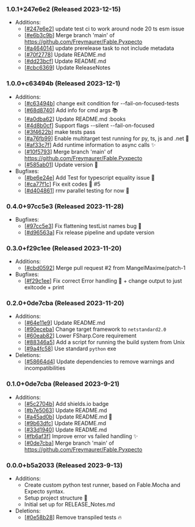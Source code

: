 ### 1.0.1+247e6e2 (Released 2023-12-15)
* Additions:
    * [[#247e6e2](https://github.com/Freymaurer/Fable.Pyxpecto/commit/247e6e2f8251acfb4a1b0438b38097d2c30051e5)] update test ci to work around node 20 ts esm issue
    * [[#e6b3c9b](https://github.com/Freymaurer/Fable.Pyxpecto/commit/e6b3c9b22ba496b1056d7fac4f0238844c4b82b8)] Merge branch 'main' of https://github.com/Freymaurer/Fable.Pyxpecto
    * [[#a464014](https://github.com/Freymaurer/Fable.Pyxpecto/commit/a464014d9a29dd46b1fe5d50d8e0bfe1d462d903)] update prerelease task to not include metadata
    * [[#70f2778](https://github.com/Freymaurer/Fable.Pyxpecto/commit/70f2778e5f993bcaf945e22769b9d6d16bd1e9ee)] Update README.md
    * [[#dd23bcf](https://github.com/Freymaurer/Fable.Pyxpecto/commit/dd23bcf5eda657d0c2aad8d415945f455776fe60)] Update README.md
    * [[#cbc6369](https://github.com/Freymaurer/Fable.Pyxpecto/commit/cbc6369a595e86d87556a2a9d8fb4b7bc6f537aa)] Update ReleaseNotes

### 1.0.0+c63494b (Released 2023-12-1)
* Additions:
    * [[#c63494b](https://github.com/Freymaurer/Fable.Pyxpecto/commit/c63494b013e3ebad8db9e950718f8ee04a179403)] change exit condition for --fail-on-focused-tests
    * [[#68d8740](https://github.com/Freymaurer/Fable.Pyxpecto/commit/68d8740c2b37a5fdbcae855bfa70e8dfc0edcd6b)] Add info for cmd args :books:
    * [[#a0dba62](https://github.com/Freymaurer/Fable.Pyxpecto/commit/a0dba62f62dece0fef697cb28cdec96291a5b083)] Update README.md :books
    * [[#4d8b0cf](https://github.com/Freymaurer/Fable.Pyxpecto/commit/4d8b0cf3ae79fdbe8d4eff7d8d2b0eef2ad67982)] Support flags --silent --fail-on-focused
    * [[#3f4622b](https://github.com/Freymaurer/Fable.Pyxpecto/commit/3f4622b653746c96eb1ba0f364995268f607b834)] make tests pass
    * [[#a76fb99](https://github.com/Freymaurer/Fable.Pyxpecto/commit/a76fb99029dbf356b0340943f0ed4a5b295d3a53)] Enable multitarget test running for py, ts, js and .net :tada:
    * [[#af33c7f](https://github.com/Freymaurer/Fable.Pyxpecto/commit/af33c7fd6934b841cf87b36bd8b466ba57bff8b3)] Add runtime information to async calls :sparkles:
    * [[#10f5793](https://github.com/Freymaurer/Fable.Pyxpecto/commit/10f5793a7327fefb0b00d779c1374725fe2989f2)] Merge branch 'main' of https://github.com/Freymaurer/Fable.Pyxpecto
    * [[#585ab01](https://github.com/Freymaurer/Fable.Pyxpecto/commit/585ab01747d38571724a4bb130a342c128cc41fb)] Update version :tada:
* Bugfixes:
    * [[#be6e24e](https://github.com/Freymaurer/Fable.Pyxpecto/commit/be6e24e53bbd6ce0e668a454290a73e4675d13d2)] Add Test for typescript equality issue :bug:
    * [[#ca77f1c](https://github.com/Freymaurer/Fable.Pyxpecto/commit/ca77f1ce62d66a7c0e2ed4b0348b379799de359e)] Fix exit codes :bug: #5
    * [[#d404861](https://github.com/Freymaurer/Fable.Pyxpecto/commit/d404861f9f31ccb2a9c425f5748339af8968d12e)] rmv parallel testing for now :bug:

### 0.4.0+97cc5e3 (Released 2023-11-28)
* Bugfixes:
    * [[#97cc5e3](https://github.com/Freymaurer/Fable.Pyxpecto/commit/97cc5e3b592e0a9a5aa7ab9b5ec15931155c4454)] Fix flattening testList names bug :bug:
    * [[#d96563a](https://github.com/Freymaurer/Fable.Pyxpecto/commit/d96563af439dd18dc489edb82d0762b09822aacf)] Fix release pipeline and update version

### 0.3.0+f29c1ee (Released 2023-11-20)
* Additions:
    * [[#cbd0592](https://github.com/Freymaurer/Fable.Pyxpecto/commit/cbd0592365b4cfdd3a64121313f941625e82e5f6)] Merge pull request #2 from MangelMaxime/patch-1
* Bugfixes:
    * [[#f29c1ee](https://github.com/Freymaurer/Fable.Pyxpecto/commit/f29c1eed7a3c9081f5146d8f36bb042e1ffe7668)] Fix correct Error handling :bug: + change output to just exitcode + print

### 0.2.0+0de7cba (Released 2023-11-20)
* Additions:
    * [[#64e11e9](https://github.com/Freymaurer/Fable.Pyxpecto/commit/64e11e9f7c669cfaef8556f0f87ea0572b2cb9c6)] Update README.md
    * [[#90eceba](https://github.com/Freymaurer/Fable.Pyxpecto/commit/90eceba89a486373dc4fe07516af772d0ea97de6)] Change target framework to `netstandard2.0`
    * [[#60eab82](https://github.com/Freymaurer/Fable.Pyxpecto/commit/60eab82b154d3f902d2751f187a2d6fcbd1d6a0a)] Lower FSharp.Core requirement
    * [[#88346a5](https://github.com/Freymaurer/Fable.Pyxpecto/commit/88346a5dcb709fb02bdf691a85fcd14c043f176d)] Add a script for running the build system from Unix
    * [[#9a4fc58](https://github.com/Freymaurer/Fable.Pyxpecto/commit/9a4fc58ff34eb758df65a7b641f1a3ea3b072bb4)] Use standard `python` exe
* Deletions:
    * [[#58664d4](https://github.com/Freymaurer/Fable.Pyxpecto/commit/58664d454125ef4870af070fe042ac2807d656f0)] Update dependencies to remove warnings and incompatibilities

### 0.1.0+0de7cba (Released 2023-9-21)
* Additions:
    * [[#5c2704b](https://github.com/Freymaurer/Fable.Pyxpecto/commit/5c2704b5f98f796c8f16205a7e5209d08aa4a65e)] Add shields.io badge
    * [[#b7e5063](https://github.com/Freymaurer/Fable.Pyxpecto/commit/b7e5063ea6fc8a5cc01e8d6cb4d3712dd8cc944b)] Update README.md
    * [[#a45ad0b](https://github.com/Freymaurer/Fable.Pyxpecto/commit/a45ad0bbf827817bccb5cd258669a827cd49fef2)] Update README.md 📖
    * [[#9b63dfc](https://github.com/Freymaurer/Fable.Pyxpecto/commit/9b63dfca1a00f0db11910efce7b729d1397f87f5)] Update README.md
    * [[#33d1940](https://github.com/Freymaurer/Fable.Pyxpecto/commit/33d1940a8321e8d855b59cdee18ec910422cb396)] Update README.md
    * [[#fb6af3f](https://github.com/Freymaurer/Fable.Pyxpecto/commit/fb6af3f425c8808a16bc6929557b41076070d713)] Improve error vs failed handling :sparkles:
    * [[#0de7cba](https://github.com/Freymaurer/Fable.Pyxpecto/commit/0de7cbaf9588bf103c36b7a6059fe06dc5a9e470)] Merge branch 'main' of https://github.com/Freymaurer/Fable.Pyxpecto

### 0.0.0+b5a2033 (Released 2023-9-13)
* Additions:
    * Create custom python test runner, based on Fable.Mocha and Expecto syntax.
    * Setup project structure :tada:
    * Initial set up for RELEASE_Notes.md
* Deletions:
    * [[#0e58b28](https://github.com/Freymaurer/Fable.Pyxpecto/commit/0e58b28aba5a26ca0c273b81379794b212a92e38)] Remove transpiled tests :fire:

